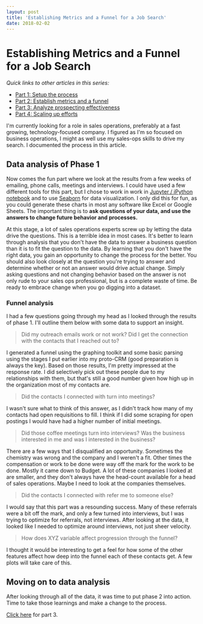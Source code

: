 ```yaml
---
layout: post
title: 'Establishing Metrics and a Funnel for a Job Search'
date: 2018-02-02
---
```

# Establishing Metrics and a Funnel for a Job Search

_Quick links to other articles in this series:_

- [Part 1: Setup the process](/2018/02/01/job-search-sales-ops-p1.html)
- [Part 2: Establish metrics and a funnel](/2018/02/02/job-search-sales-ops-p2.html)
- [Part 3: Analyze prospecting effectiveness](/2018/02/03/job-search-sales-ops-p3.html)
- [Part 4: Scaling up efforts](/2018/02/04/job-search-sales-ops-p4.html)

I'm currently looking for a role in sales operations, preferably at a fast growing, technology-focused company. I figured as I'm so focused on business operations, I might as well use my sales-ops skills to drive my search. I documented the process in this article.

## Data analysis of Phase 1

Now comes the fun part where we look at the results from a few weeks of emailing, phone calls, meetings and interviews. I could have used a few different tools for this part, but I chose to work in work in [Jupyter / iPython notebook][jupyter] and to use [Seaborn][seaborn] for data visualization. I only did this for fun, as you could generate these charts in most any software like Excel or Google Sheets. The important thing is to **ask questions of your data, and use the answers to change future behavior and processes.**

At this stage, a lot of sales operations experts screw up by letting the data drive the questions. This is a terrible idea in most cases. It's better to learn through analysis that you don't have the data to answer a business question than it is to fit the question to the data. By learning that you don't have the right data, you gain an opportunity to change the process for the better. You should also look closely at the question you're trying to answer and determine whether or not an answer would drive actual change. Simply asking questions and not changing behavior based on the answer is not only rude to your sales ops professional, but is a complete waste of time. Be ready to embrace change when you go digging into a dataset.

### Funnel analysis

I had a few questions going through my head as I looked through the results of phase 1. I'll outline them below with some data to support an insight.

> Did my outreach emails work or not work? Did I get the connection with the contacts that I reached out to?

I generated a funnel using the graphing toolkit and some basic parsing using the stages I put earlier into my proto-CRM (good preparation is always the key). Based on those results, I'm pretty impressed at the response rate. I did selectively pick out these people due to my relationships with them, but that's still a good number given how high up in the organization most of my contacts are.

> Did the contacts I connected with turn into meetings?

I wasn't sure what to think of this answer, as I didn't track how many of my contacts had open requisitions to fill. I think if I did some scraping for open postings I would have had a higher number of initial meetings.

> Did those coffee meetings turn into interviews? Was the business interested in me and was I interested in the business?

There are a few ways that I disqualified an opportunity. Sometimes the chemistry was wrong and the company and I weren't a fit. Other times the compensation or work to be done were way off the mark for the work to be done. Mostly it came down to Budget. A lot of these companies I looked at are smaller, and they don't always have the head-count available for a head of sales operations. Maybe I need to look at the companies themselves.

> Did the contacts I connected with refer me to someone else?

I would say that this part was a resounding success. Many of these referrals were a bit off the mark, and only a few turned into interviews, but I was trying to optimize for referrals, not interviews. After looking at the data, it looked like I needed to optimize around interviews, not just sheer velocity.

> How does XYZ variable affect progression through the funnel?

I thought it would be interesting to get a feel for how some of the other features affect how deep into the funnel each of these contacts get. A few plots will take care of this.

## Moving on to data analysis

After looking through all of the data, it was time to put phase 2 into action. Time to take those learnings and make a change to the process.

[Click here](/2018/02/03/job-search-sales-ops-p3.html) for part 3.

[seaborn]: https://seaborn.pydata.org/
[jupyter]: http://jupyter.org/
